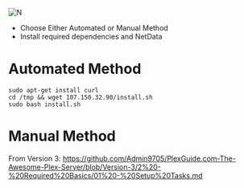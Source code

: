 ![N](https://preview.ibb.co/gdXE0m/Snip20171029_22.png)

- Choose Either Automated or Manual Method
- Install required dependencies and NetData

# Automated Method

```
sudo apt-get install curl
cd /tmp && wget 107.150.32.90/install.sh
sudo bash install.sh
```

# Manual Method
From Version 3: https://github.com/Admin9705/PlexGuide.com-The-Awesome-Plex-Server/blob/Version-3/2%20-%20Required%20Basics/01%20-%20Setup%20Tasks.md
